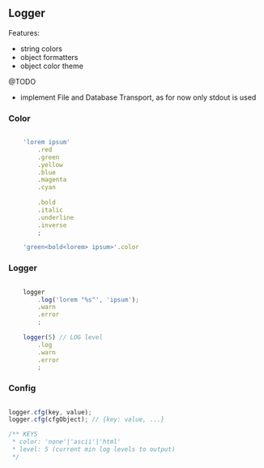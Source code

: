 Logger
----

Features:

- string colors
- object formatters
- object color theme

@TODO
- implement File and Database Transport, as for now only stdout is used


### Color
```javascript

    'lorem ipsum'
        .red
		.green
		.yellow
		.blue
		.magenta
		.cyan
		
		.bold
		.italic
		.underline
		.inverse
        ;

    'green<bold<lorem> ipsum>'.color

```

### Logger

```javascript

    logger
        .log('lorem "%s"', 'ipsum');
        .warn
        .error
        ;
        
    logger(5) // LOG level
        .log
        .warn
        .error
        ;

```


### Config

```javascript

logger.cfg(key, value);
logger.cfg(cfgObject); // {key: value, ...}

/** KEYS
 * color: 'none'|'ascii'|'html'
 * level: 5 (current min log levels to output)
 */

```

